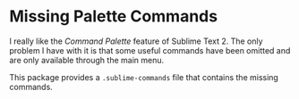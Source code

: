 # Missing Palette Commands

I really like the _Command Palette_ feature of Sublime Text 2.
The only problem I have with it is that some useful commands
have been omitted and are only available through the main menu.

This package provides a `.sublime-commands` file that contains
the missing commands.
